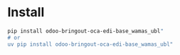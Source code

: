 # Install

```bash
pip install odoo-bringout-oca-edi-base_wamas_ubl"
# or
uv pip install odoo-bringout-oca-edi-base_wamas_ubl"
```
